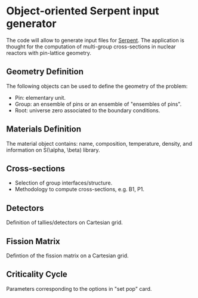 # Object-oriented Serpent input generator
The code will allow to generate input files for [Serpent](https://www.sciencedirect.com/science/article/pii/S0306454914004095). The application is thought for the computation of multi-group cross-sections in nuclear reactors with pin-lattice geometry.

## Geometry Definition
The following objects can be used to define the geometry of the problem:
- Pin: elementary unit.
- Group: an ensemble of pins or an ensemble of "ensembles of pins".
- Root: universe zero associated to the boundary conditions.

## Materials Definition
The material object contains: name, composition, temperature, density, and information on S(\alpha, \beta) library.

## Cross-sections
- Selection of group interfaces/structure.
- Methodology to compute cross-sections, e.g. B1, P1.

## Detectors
Definition of tallies/detectors on  Cartesian grid.

## Fission Matrix
Defintion of the fission matrix on a Cartesian grid.

## Criticality Cycle
Parameters corresponding to the options in "set pop" card.
